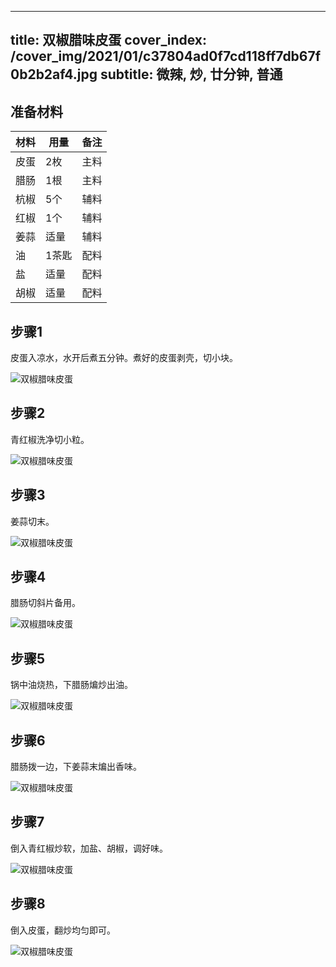 
---
title: 双椒腊味皮蛋
cover_index: /cover_img/2021/01/c37804ad0f7cd118ff7db67f0b2b2af4.jpg
subtitle: 微辣, 炒, 廿分钟, 普通
---

## 准备材料

| 材料     | 用量 | 备注|
| ------- | ----- | --- |
| 皮蛋 | 2枚| 主料 |
| 腊肠 | 1根| 主料 |
| 杭椒 | 5个| 辅料 |
| 红椒 | 1个| 辅料 |
| 姜蒜 | 适量| 辅料 |
| 油 | 1茶匙| 配料 |
| 盐 | 适量| 配料 |
| 胡椒 | 适量| 配料 |

## 步骤1

皮蛋入凉水，水开后煮五分钟。煮好的皮蛋剥壳，切小块。

![双椒腊味皮蛋](https://i8.meishichina.com/attachment/recipe/201010/201010171926159.jpg?x-oss-process=style/p320) 

## 步骤2

青红椒洗净切小粒。

![双椒腊味皮蛋](https://i8.meishichina.com/attachment/recipe/201010/201010171927263.jpg?x-oss-process=style/p320) 

## 步骤3

姜蒜切末。

![双椒腊味皮蛋](https://i8.meishichina.com/attachment/recipe/201010/201010171928210.jpg?x-oss-process=style/p320) 

## 步骤4

腊肠切斜片备用。

![双椒腊味皮蛋](https://i8.meishichina.com/attachment/recipe/201010/201010171930031.jpg?x-oss-process=style/p320) 

## 步骤5

锅中油烧热，下腊肠煸炒出油。

![双椒腊味皮蛋](https://i8.meishichina.com/attachment/recipe/201010/201010171930582.jpg?x-oss-process=style/p320) 

## 步骤6

腊肠拨一边，下姜蒜末煸出香味。

![双椒腊味皮蛋](https://i8.meishichina.com/attachment/recipe/201010/201010171931201.jpg?x-oss-process=style/p320) 

## 步骤7

倒入青红椒炒软，加盐、胡椒，调好味。

![双椒腊味皮蛋](https://i8.meishichina.com/attachment/recipe/201010/201010171931498.jpg?x-oss-process=style/p320) 

## 步骤8

倒入皮蛋，翻炒均匀即可。

![双椒腊味皮蛋](https://i8.meishichina.com/attachment/recipe/201010/201010171932202.jpg?x-oss-process=style/p320) 

